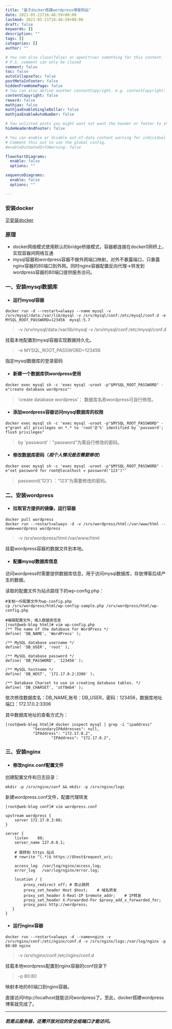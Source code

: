 ```yaml
---
title: "基于docker搭建wordpress博客网站"
date: 2021-05-21T16:46:59+08:00
lastmod: 2021-05-21T16:46:59+08:00
draft: false
keywords: []
description: ""
tags: []
categories: []
author: ""

# You can also close(false) or open(true) something for this content.
# P.S. comment can only be closed
comment: false
toc: false
autoCollapseToc: false
postMetaInFooter: false
hiddenFromHomePage: false
# You can also define another contentCopyright. e.g. contentCopyright: "This is another copyright."
contentCopyright: false
reward: false
mathjax: false
mathjaxEnableSingleDollar: false
mathjaxEnableAutoNumber: false

# You unlisted posts you might want not want the header or footer to show
hideHeaderAndFooter: false

# You can enable or disable out-of-date content warning for individual post.
# Comment this out to use the global config.
#enableOutdatedInfoWarning: false

flowchartDiagrams:
  enable: false
  options: ""

sequenceDiagrams: 
  enable: false
  options: ""

---
```


### 安装docker
[见安装docker](http://note.youdao.com/noteshare?id=fd90d9aefd15a6b124d9008acfa73a9f&sub=BF0BE6D614EC4FD2B08DFE0A9638FA6E)

### 原理
- docker网络模式使用默认的bridge桥接模式，容器都连接在docker0网桥上，实现容器间网络互通
- mysql容器和wordpress容器不做外网端口映射，对外不暴露端口，只暴露nginx容器的80端口到外网。同时nginx容器配置反向代理->转发到wordpress容器的80端口提供服务访问。

### 一、安装mysql数据库
- #### 运行mysql容器

```
docker run -d --restart=always --name mysql -v /srv/mysql/data:/var/lib/mysql -v /srv/mysql/conf:/etc/mysql/conf.d -e MYSQL_ROOT_PASSWORD=123456  mysql:5.7
```
> -v /srv/mysql/data:/var/lib/mysql -v /srv/mysql/conf:/etc/mysql/conf.d

挂载本地配置到mysql容器实现数据持久化。

> -e MYSQL_ROOT_PASSWORD=123456 

指定mysql数据库的登录密码

- #### 新建一个数据库供wordpress使用

```
docker exec mysql sh -c 'exec mysql -uroot -p"$MYSQL_ROOT_PASSWORD" -e"create database wordpress"'
```
> 'create database wordpress'：
数据库名称wordpress可自行修改。

- #### 添加wordpress容器访问mysql数据库的权限

```
docker exec mysql sh -c 'exec mysql -uroot -p"$MYSQL_ROOT_PASSWORD" -e"grant all privileges on *.* to 'root'@'%' identified by 'password'; flush privileges"
```
>  by 'password'："password"为需自行修改的密码。
- #### 修改数据库密码（*视个人情况是否需要修改*）

```
docker exec mysql sh -c 'exec mysql -uroot -p"$MYSQL_ROOT_PASSWORD" -e"set password for root@localhost = password('123')"'
```
> password('123') ：“123”为需要修改的密码。
### 二、安装wordpress
- #### 拉取官方提供的镜像，运行容器

```
docker pull wordpress
docker run --restart=always -d -v /srv/wordpress/html:/var/www/html --name=wordpress wordpress
```
> -v /srv/wordpress/html:/var/www/html

挂载wordpress容器的数据文件到本地。

- #### 配置mysql数据库信息

访问wordpress时需要提供数据库信息，用于访问mysql数据库，存放博客后续产生的数据。

读取的配置文件为站点路径下的wp-config.php：

```
#复制一份配置文件为wp-config.php
cp /srv/wordpress/html/wp-config-sample.php /srv/wordpress/html/wp-config.php

#编辑配置文件，填入数据库信息
[root@web-blog html]# vim wp-config.php
/** The name of the database for WordPress */
define( 'DB_NAME', 'WordPress' );

/** MySQL database username */
define( 'DB_USER', 'root' );

/** MySQL database password */
define( 'DB_PASSWORD', '123456' );

/** MySQL hostname */
define( 'DB_HOST', '172.17.0.2:3306' );

/** Database Charset to use in creating database tables. */
define( 'DB_CHARSET', 'utf8mb4' );
```
依次修改数据库名：DB_NAME,账号：DB_USER，密码：123456，数据库地址端口：172.17.0.2:3306

其中数据库地址的查看方式为：
```
[root@web-blog html]# docker inspect mysql | grep -i "ipaddress"
            "SecondaryIPAddresses": null,
            "IPAddress": "172.17.0.2",
                    "IPAddress": "172.17.0.2",
```
### 三、安装nginx
- #### 修改nginx.conf配置文件
创建配置文件和日志目录：

```
mkdir -p /srv/nginx/conf && mkdir -p /srv/nginx/logs
```
新建wordpress.conf文件，配置代理转发

```
[root@web-blog conf]# vim wordpress.conf 

upstream wordpress {
    server 172.17.0.3:80;
}

server {
    listen    80;
    server_name 127.0.0.1;

    # 跳转到 https 站点
    # rewrite ^(.*)$ https://$host$request_uri;

    access_log  /var/log/nginx/access.log;
    error_log   /var/log/nginx/error.log;

    location / {
        proxy_redirect off; # 禁止跳转
        proxy_set_header Host $host;    # 域名转发
        proxy_set_header X-Real-IP $remote_addr;    # IP转发
        proxy_set_header X-Forwarded-For $proxy_add_x_forwarded_for;
        proxy_pass http://wordpress;
   }
}
```
- #### 运行nginx容器

```
docker run --restart=always -d --name=nginx -v /srv/nginx/conf:/etc/nginx/conf.d -v /srv/nginx/logs:/var/log/nginx -p 80:80 nginx
```
> -v /srv/nginx/conf:/etc/nginx/conf.d

挂载本地wordpress配置到nginx容器的conf目录下
> -p 80:80

映射本地的80端口到nginx容器。

直接访问http://localhost就能访问wordpress了。至此，docker搭建wordpress博客就完成了。


---
##### 若是云服务器，还需开放对应的安全组端口才能访问。
